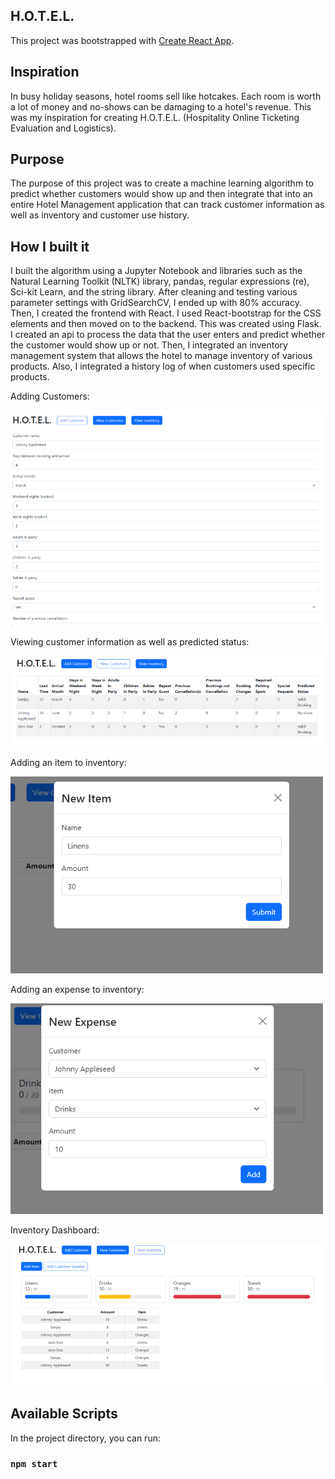 ## H.O.T.E.L.

This project was bootstrapped with [Create React App](https://github.com/facebook/create-react-app).

## Inspiration
In busy holiday seasons, hotel rooms sell like hotcakes. Each room is worth a lot of money and no-shows can be damaging to a hotel's revenue. This was my inspiration for creating H.O.T.E.L. (Hospitality Online Ticketing Evaluation and Logistics).

## Purpose
The purpose of this project was to create a machine learning algorithm to predict whether customers would show up and then integrate that into an entire Hotel Management application that can track customer information as well as inventory and customer use history.

## How I built it

I built the algorithm using a Jupyter Notebook and libraries such as the Natural Learning Toolkit (NLTK) library, pandas, regular expressions (re), Sci-kit Learn, and the string library. After cleaning and testing various parameter settings with GridSearchCV, I ended up with 80% accuracy. Then, I created the frontend with React. I used React-bootstrap for the CSS elements and then moved on to the backend. This was created using Flask. I created an api to process the data that the user enters and predict whether the customer would show up or not. Then, I integrated an inventory management system that allows the hotel to manage inventory of various products. Also, I integrated a history log of when customers used specific products.

Adding Customers:

<img src="Home.png">


Viewing customer information as well as predicted status:

<img src="customers.png">


Adding an item to inventory:

<img src="itemModal.png">


Adding an expense to inventory:

<img src="expense.png">


Inventory Dashboard:

<img src="inventory.png">







## Available Scripts

In the project directory, you can run:

### `npm start`



